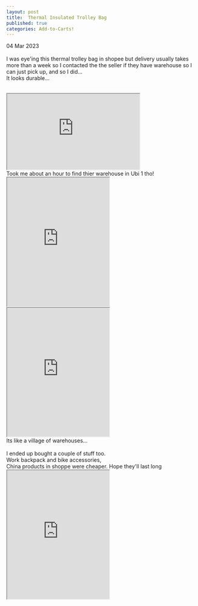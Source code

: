 ```yaml
---
layout: post
title:  Thermal Insulated Trolley Bag
published: true
categories: Add-to-Carts!
---
```

04 Mar 2023
<br>
<br>
I was eye'ing this thermal trolley bag in shopee but delivery usually takes more than a week so I contacted the the seller if they have warehouse so I can just pick up, and so I did...
<br>
It looks durable...
<br>
<!--more-->
<br>
<iframe src="https://drive.google.com/file/d/18NwytAp3DgCGBL7XKKz0YgwzoTRG-345/preview" width="350" height="200" allow="autoplay"></iframe>
<br>
Took me about an hour to find thier warehouse in Ubi 1 tho!
<br>
<iframe src="https://drive.google.com/file/d/1woZ1kklzYevhlR77JM0LQg80NTOWVceK/preview" width="270" height="340" allow="autoplay"></iframe>
<iframe src="https://drive.google.com/file/d/189hGuJqSPvdobOR1IrWyNW-W_IDlrmz3/preview" width="270" height="340" allow="autoplay"></iframe>
<br>
Its like a village of warehouses...
<br>
<br>
I ended up bought a couple of stuff too.
<br>
Work backpack and bike accessories,
<br>
China products in shoppe were cheaper. Hope they'll last long
<br>
<iframe src="https://drive.google.com/file/d/1QSKVx5oddcBK3BxvYLwvZJ6YssGlugOg/preview" width="270" height="340" allow="autoplay"></iframe>
